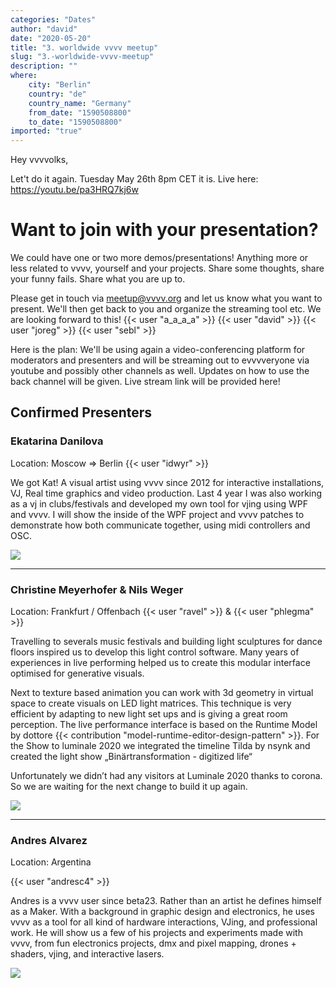 ```yaml
---
categories: "Dates"
author: "david"
date: "2020-05-20"
title: "3. worldwide vvvv meetup"
slug: "3.-worldwide-vvvv-meetup"
description: ""
where: 
    city: "Berlin"
    country: "de"
    country_name: "Germany"
    from_date: "1590508800"
    to_date: "1590508800"
imported: "true"
---
```



Hey vvvvolks,

Let't do it again. Tuesday May 26th 8pm CET it is. 
Live here: https://youtu.be/pa3HRQ7kj6w

#  Want to join with your presentation?
We could have one or two more demos/presentations! Anything more or less related to vvvv, yourself and your projects. Share some thoughts, share your funny fails. Share what you are up to. 

Please get in touch via meetup@vvvv.org and let us know what you want to present. We'll then get back to you and organize the streaming tool etc. We are looking forward to this! {{< user "a_a_a_a" >}} {{< user "david" >}} {{< user "joreg" >}}  {{< user "sebl" >}} 

Here is the plan: We'll be using again a video-conferencing platform for moderators and presenters and will be streaming out to evvvveryone via youtube and possibly other channels as well. Updates on how to use the back channel will be given. Live stream link will be provided here!




##  Confirmed Presenters
###  Ekatarina Danilova
Location: Moscow => Berlin
[](http://www.idwyr.com)
{{< user "idwyr" >}}

We got Kat! A visual artist using vvvv since 2012 for interactive installations, VJ, Real time graphics and video production. Last 4 year I was also working as a vj in clubs/festivals and developed my own tool for vjing using WPF and vvvv. I will show the inside of the WPF project and vvvv patches to demonstrate how both communicate together, using midi controllers and OSC.

![](Unbenannt_1.PNG) 



--- 


###  Christine Meyerhofer & Nils Weger 
Location: Frankfurt / Offenbach
{{< user "ravel" >}} & {{< user "phlegma" >}}

[](https://christinemayerhofer.de/)
[](https://nodeforum.org/people/nils-weger/)


Travelling to severals music festivals and building light sculptures for dance floors inspired us to develop this light control software. Many years of experiences in live performing helped us to create this modular interface optimised for generative visuals. 

Next to texture based animation you can work with 3d geometry in virtual space to create visuals on LED light matrices. This technique is very efficient by adapting to new light set ups and is giving a great room perception. The live performance interface is based on the Runtime Model by dottore {{< contribution "model-runtime-editor-design-pattern" >}}. For the Show to luminale 2020 we integrated the timeline Tilda by nsynk [](https://discourse.vvvv.org/t/vl-tilda/17644) and created the light show „Binärtransformation - digitized life“ [](https://www.luminale.de/projekte/digitales-leben)

Unfortunately we didn’t had any visitors at Luminale 2020 thanks to corona. So we are waiting for the next change to build it up again. 

![](Binaertransformation.jpg) 




--- 

###  Andres Alvarez
Location: Argentina

[](https://www.instagram.com/andresc4/)
{{< user "andresc4" >}}

Andres  is a vvvv user since beta23. Rather than an artist he defines himself as a Maker. With a background in graphic design and electronics, he uses vvvv as a tool for all kind of hardware interactions, VJing, and professional work.  He will show us a few of his projects and experiments made with vvvv,  from fun electronics projects, dmx and pixel mapping, drones + shaders, vjing, and interactive lasers.


![](98979186_3393001927395933_4044966651383250944_n.jpg) 
